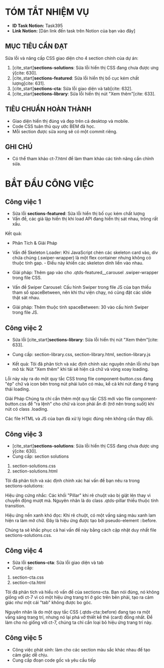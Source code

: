 # TÓM TẮT NHIỆM VỤ

- **ID Task Notion:** Task395
- **Link Notion:** [Dán link đến task trên Notion của bạn vào đây]

## MỤC TIÊU CẦN ĐẠT
Sửa lỗi và nâng cấp CSS giao diện cho 4 section chính của dự án:

1.  [cite_start]**sections-solutions**: Sửa lỗi hiển thị CSS đang chưa được ưng ý[cite: 630].
2.  [cite_start]**sections-featured**: Sửa lỗi hiển thị bố cục kém chất lượng[cite: 631].
3.  [cite_start]**sections-cta**: Sửa lỗi giao diện và tab[cite: 632].
4.  [cite_start]**sections-library**: Sửa lỗi hiển thị nút "Xem thêm"[cite: 633].

## TIÊU CHUẨN HOÀN THÀNH
- Giao diện hiển thị đúng và đẹp trên cả desktop và mobile.
- Code CSS tuân thủ quy ước BEM đã học.
- Mỗi section được sửa xong sẽ có một commit riêng.

## GHI CHÚ
- Có thể tham khảo ct-7.html để làm tham khảo các tính năng cần chỉnh sửa. 

# BẮT ĐẦU CÔNG VIỆC 

## Công việc 1 
- Sửa lỗi **sections-featured**: Sửa lỗi hiển thị bố cục kém chất lượng 
- Vấn đề, các giả lập hiển thị khi load API đang hiển thị sát nhau, trông rất xấu. 

Kết quả: 

- Phân Tích & Giải Pháp
- Vấn đề Skeleton Loader: Khi JavaScript chèn các skeleton card vào, div chứa chúng (.swiper-wrapper) là một flex container nhưng không có thuộc tính gap. - Điều này khiến các skeleton dính liền vào nhau.

- Giải pháp: Thêm gap vào cho .qtds-featured__carousel .swiper-wrapper trong file CSS.

- Vấn đề Swiper Carousel: Cấu hình Swiper trong file JS của bạn thiếu tham số spaceBetween, nên khi thư viện chạy, nó cũng đặt các slide thật sát nhau.

- Giải pháp: Thêm thuộc tính spaceBetween: 30 vào cấu hình Swiper trong file JS.


## Công việc 2 
- Sửa lỗi [cite_start]**sections-library**: Sửa lỗi hiển thị nút "Xem thêm"[cite: 633]. 
- Cung cấp: section-library.css, section-library.html, section-library.js

- Kết quả: Tôi đã phân tích và xác định chính xác nguyên nhân lỗi như bạn mô tả: Nút "Xem thêm" khi tải sẽ hiện cả chữ và vòng xoay loading.

Lỗi này xảy ra do một quy tắc CSS trong file component-button.css đang "ép" chữ và icon bên trong nút phải luôn có màu, kể cả khi nút đang ở trạng thái loading.

Giải Pháp
Chúng ta chỉ cần thêm một quy tắc CSS mới vào file component-button.css để "ra lệnh" cho chữ và icon phải ẩn đi (trở nên trong suốt) khi nút có class .loading.

Các file HTML và JS của bạn đã xử lý logic đúng nên không cần thay đổi.

## Công việc 3
- [cite_start]**sections-solutions**: Sửa lỗi hiển thị CSS đang chưa được ưng ý[cite: 630]. 
- Cung cấp: section solutions 
1. section-solutions.css
2. section-solutions.html

Tôi đã phân tích và xác định chính xác hai vấn đề bạn nêu ra trong sections-solutions:

Hiệu ứng cứng nhắc: Các khối "Pillar" khi rê chuột vào bị giật lên thay vì chuyển động mượt mà. Nguyên nhân là do class .qtds-pillar thiếu thuộc tính transition.

Hiệu ứng nền xanh khó đọc: Khi rê chuột, có một vầng sáng màu xanh lam hiện ra làm mờ chữ. Đây là hiệu ứng được tạo bởi pseudo-element ::before.

Chúng ta sẽ khắc phục cả hai vấn đề này bằng cách cập nhật duy nhất file sections-solutions.css.

## Công việc 4
- Sửa lỗi **sections-cta**: Sửa lỗi giao diện và tab 
- Cung cấp: 
1. section-cta.css 
2. section-cta.html

Tôi đã phân tích và hiểu rõ vấn đề của sections-cta. Bạn nói đúng, nó không giống với ct-7 vì có một hiệu ứng trang trí ở góc trên bên phải, tạo ra cảm giác như một cái "tab" không được bo góc.

Nguyên nhân là do một quy tắc CSS (.qtds-cta::before) đang tạo ra một vầng sáng trang trí, nhưng nó lại phá vỡ thiết kế thẻ (card) đồng nhất. Để làm cho nó giống với ct-7, chúng ta chỉ cần loại bỏ hiệu ứng trang trí này.

## Công việc 5
- Công việc phát sinh: làm cho các section màu sắc khác nhau để tạo cảm giác dễ chịu. 
- Cung cấp đoạn code gốc và yêu cầu tiếp 
